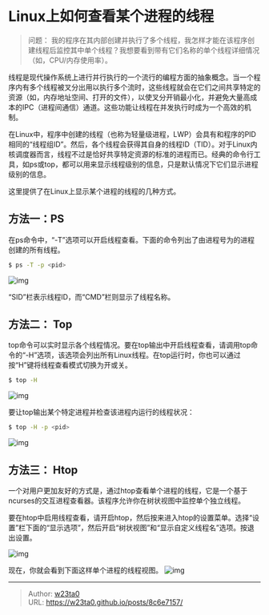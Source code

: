 # Linux上如何查看某个进程的线程




>问题： 我的程序在其内部创建并执行了多个线程，我怎样才能在该程序创建线程后监控其中单个线程？我想要看到带有它们名称的单个线程详细情况（如，CPU/内存使用率）。

线程是现代操作系统上进行并行执行的一个流行的编程方面的抽象概念。当一个程序内有多个线程被叉分出用以执行多个流时，这些线程就会在它们之间共享特定的资源（如，内存地址空间、打开的文件），以使叉分开销最小化，并避免大量高成本的IPC（进程间通信）通道。这些功能让线程在并发执行时成为一个高效的机制。

在Linux中，程序中创建的线程（也称为轻量级进程，LWP）会具有和程序的PID相同的“线程组ID”。然后，各个线程会获得其自身的线程ID（TID）。对于Linux内核调度器而言，线程不过是恰好共享特定资源的标准的进程而已。经典的命令行工具，如ps或top，都可以用来显示线程级别的信息，只是默认情况下它们显示进程级别的信息。

这里提供了在Linux上显示某个进程的线程的几种方式。

## 方法一：PS
在ps命令中，“-T”选项可以开启线程查看。下面的命令列出了由进程号为<pid>的进程创建的所有线程。

```bash
$ ps -T -p <pid>
```


![img](https://w23ta0-blog.oss-cn-hongkong.aliyuncs.com/blog/417876-20171224154237818-2089734676.png)

“SID”栏表示线程ID，而“CMD”栏则显示了线程名称。

## 方法二： Top
top命令可以实时显示各个线程情况。要在top输出中开启线程查看，请调用top命令的“-H”选项，该选项会列出所有Linux线程。在top运行时，你也可以通过按“H”键将线程查看模式切换为开或关。

```bash
$ top -H
```

![img](https://w23ta0-blog.oss-cn-hongkong.aliyuncs.com/blog/417876-20171224154304740-1853439090.png)

要让top输出某个特定进程<pid>并检查该进程内运行的线程状况：

```bash
$ top -H -p <pid>
```

![img](https://w23ta0-blog.oss-cn-hongkong.aliyuncs.com/blog/417876-20171224154321475-969285560.png)

## 方法三： Htop
一个对用户更加友好的方式是，通过htop查看单个进程的线程，它是一个基于ncurses的交互进程查看器。该程序允许你在树状视图中监控单个独立线程。

要在htop中启用线程查看，请开启htop，然后按<F2>来进入htop的设置菜单。选择“设置”栏下面的“显示选项”，然后开启“树状视图”和“显示自定义线程名”选项。按<F10>退出设置。

![img](https://w23ta0-blog.oss-cn-hongkong.aliyuncs.com/blog/417876-20171224154341771-1447632241.png)

现在，你就会看到下面这样单个进程的线程视图。
![img](https://w23ta0-blog.oss-cn-hongkong.aliyuncs.com/blog/417876-20171224154352225-1958827666.png)

---

> Author: [w23ta0](https://github.com/w23ta0)  
> URL: https://w23ta0.github.io/posts/8c6e7157/  

